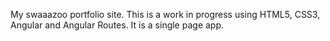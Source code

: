 My swaaazoo portfolio site. This is a work in progress using HTML5, CSS3, Angular and Angular Routes. It is a single page app.